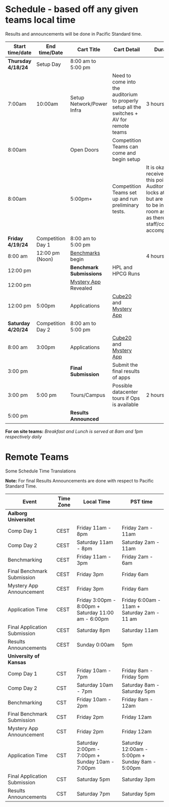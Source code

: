 # Schedule - based off any given teams local time

Results and announcements will be done in Pacific Standard time.

|Start time/date | End time/Date | Cart Title | Cart Detail | Duration |
|---|---|---|---|---|
|**Thursday 4/18/24**|Setup Day|8:00 am to 5:00 pm|||
|7:00am | 10:00am | Setup Network/Power Infra | Need to come into the auditorium to properly setup all the switches + AV for remote teams	| 3 hours|
|8:00am | | Open Doors | Competition Teams can come and begin setup ||
|8:00am | | 5:00pm+ | Competition Teams set up and run preliminary tests. | It is okay to receive help at this point. Auditorium locks at 5pm but are allowed to be in the room as long as there is staff/committee accompanying. |
|**Friday 4/19/24**|Competition Day 1|8:00 am to 5:00 pm|||
|8:00 am | 12:00 pm (Noon) | [Benchmarks](./benchmark.md) begin || 4 hours |
|12:00 pm || **Benchmark Submissions** |HPL and HPCG Runs||
|12:00 pm || [Mystery App](./mystery.md) Revealed||
|12:00 pm |5:00pm|Applications|[Cube20](./rubiks.md) and [Mystery App](./mystery.md)||
|**Saturday 4/20/24**|Competition Day 2|8:00 am to 5:00 pm|||
|8:00 am |3:00pm|Applications|[Cube20](./rubiks.md) and [Mystery App](./mystery.md)||
|3:00 pm || **Final Submission** | Submit the final results of apps | |
|3:00 pm | 5:00 pm | Tours/Campus | Possible datacenter tours if Ops is available | 2 hours |
|5:00 pm || **Results Announced** |||

**For on site teams:** *Breakfast and Lunch is served at 8am and 1pm respectively daily*

# Remote Teams
Some Schedule Time Translations

**Note:** For final Results Announcements are done with respect to Pacific Standard Time.

| Event |Time Zone | Local Time | PST time | 
| ---- | --- | --- | --- |
| **Aalborg Universitet** ||||
| Comp Day 1 |CEST | Friday 11am - 8pm | Friday 2am - 11am | 
| Comp Day 2 |CEST | Saturday 11am - 8pm | Saturday 2am - 11am | 
| Benchmarking |CEST | Friday 11am - 3pm | Friday 2am - 6am | 
| Final Benchmark Submission |CEST | Friday 3pm | Friday 6am | 
| Mystery App Announcement |CEST | Friday 3pm | Friday 6am | 
| Application Time | CEST | Friday 3:00pm - 8:00pm + Saturday 11:00 am - 6:00pm | Friday 6:00am - 11am + Saturday 2am - 11 am | 
| Final Application Submission | CEST | Saturday 8pm | Saturday 11am | 
| Results Announcements | CEST | Sunday 0:00am | 5pm | 
| **University of Kansas**  ||||
| Comp Day 1 | CST | Friday 10am - 7pm | Friday 8am - Friday 5pm | 
| Comp Day 2 | CST | Saturday 10am - 7pm | Saturday 8am - Saturday 5pm | 
| Benchmarking | CST | Friday 10am - 2pm | Friday 8am - 12am | 
| Final Benchmark Submission | CST | Friday 2pm | Friday 12am | 
| Mystery App Announcement | CST | Friday 2pm | Friday 12am | 
| Application Time | CST | Saturday 2:00pm - 7:00pm + Sunday 10am - 7:00pm | Saturday 12:00am - 5:00pm + Sunday 8am - 5:00pm | 
| Final Application Submission | CST | Saturday 5pm | Saturday 3pm | 
| Results Announcements | CST | Saturday 7pm | Saturday 5pm | 
